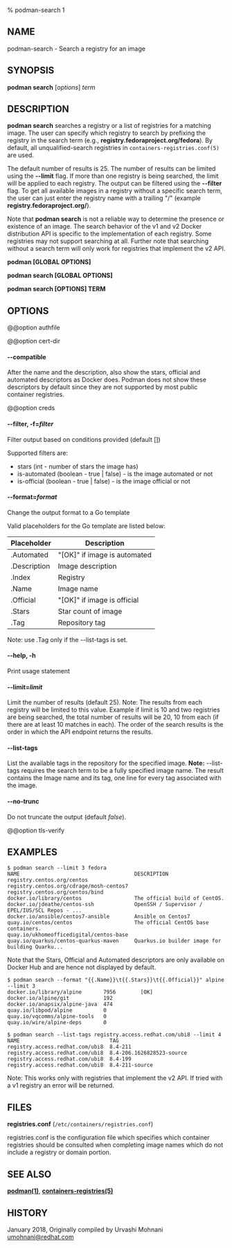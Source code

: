 % podman-search 1

## NAME

podman\-search - Search a registry for an image

## SYNOPSIS

**podman search** [*options*] _term_

## DESCRIPTION

**podman search** searches a registry or a list of registries for a matching image.
The user can specify which registry to search by prefixing the registry in the search term
(e.g., **registry.fedoraproject.org/fedora**). By default, all
unqualified-search registries in `containers-registries.conf(5)` are used.

The default number of results is 25. The number of results can be limited using the **--limit** flag.
If more than one registry is being searched, the limit will be applied to each registry. The output can be filtered
using the **--filter** flag. To get all available images in a registry without a specific
search term, the user can just enter the registry name with a trailing "/" (example **registry.fedoraproject.org/**).

Note that **podman search** is not a reliable way to determine the presence or existence of an image.
The search behavior of the v1 and v2 Docker distribution API is specific to the implementation of each registry.
Some registries may not support searching at all.
Further note that searching without a search term will only work for registries that implement the v2 API.

**podman [GLOBAL OPTIONS]**

**podman search [GLOBAL OPTIONS]**

**podman search [OPTIONS] TERM**

## OPTIONS

@@option authfile

@@option cert-dir

#### **--compatible**

After the name and the description, also show the stars, official and automated descriptors as Docker does.
Podman does not show these descriptors by default since they are not supported by most public container registries.

@@option creds

#### **--filter**, **-f**=_filter_

Filter output based on conditions provided (default [])

Supported filters are:

- stars (int - number of stars the image has)
- is-automated (boolean - true | false) - is the image automated or not
- is-official (boolean - true | false) - is the image official or not

#### **--format**=_format_

Change the output format to a Go template

Valid placeholders for the Go template are listed below:

| **Placeholder** | **Description**              |
| --------------- | ---------------------------- |
| .Automated      | "[OK]" if image is automated |
| .Description    | Image description            |
| .Index          | Registry                     |
| .Name           | Image name                   |
| .Official       | "[OK]" if image is official  |
| .Stars          | Star count of image          |
| .Tag            | Repository tag               |

Note: use .Tag only if the --list-tags is set.

#### **--help**, **-h**

Print usage statement

#### **--limit**=_limit_

Limit the number of results (default 25).
Note: The results from each registry will be limited to this value.
Example if limit is 10 and two registries are being searched, the total
number of results will be 20, 10 from each (if there are at least 10 matches in each).
The order of the search results is the order in which the API endpoint returns the results.

#### **--list-tags**

List the available tags in the repository for the specified image.
**Note:** --list-tags requires the search term to be a fully specified image name.
The result contains the Image name and its tag, one line for every tag associated with the image.

#### **--no-trunc**

Do not truncate the output (default _false_).

@@option tls-verify

## EXAMPLES

```
$ podman search --limit 3 fedora
NAME                                     DESCRIPTION
registry.centos.org/centos
registry.centos.org/cdrage/mosh-centos7
registry.centos.org/centos/bind
docker.io/library/centos                 The official build of CentOS.
docker.io/jdeathe/centos-ssh             OpenSSH / Supervisor / EPEL/IUS/SCL Repos - ...
docker.io/ansible/centos7-ansible        Ansible on Centos7
quay.io/centos/centos                    The official CentOS base containers.
quay.io/ukhomeofficedigital/centos-base
quay.io/quarkus/centos-quarkus-maven     Quarkus.io builder image for building Quarku...
```

Note that the Stars, Official and Automated descriptors are only available on Docker Hub and are hence not displayed by default.

```
$ podman search --format "{{.Name}}\t{{.Stars}}\t{{.Official}}" alpine --limit 3
docker.io/library/alpine       7956        [OK]
docker.io/alpine/git           192
docker.io/anapsix/alpine-java  474
quay.io/libpod/alpine          0
quay.io/vqcomms/alpine-tools   0
quay.io/wire/alpine-deps       0
```

```
$ podman search --list-tags registry.access.redhat.com/ubi8 --limit 4
NAME                             TAG
registry.access.redhat.com/ubi8  8.4-211
registry.access.redhat.com/ubi8  8.4-206.1626828523-source
registry.access.redhat.com/ubi8  8.4-199
registry.access.redhat.com/ubi8  8.4-211-source

```

Note: This works only with registries that implement the v2 API. If tried with a v1 registry an error will be returned.

## FILES

**registries.conf** (`/etc/containers/registries.conf`)

registries.conf is the configuration file which specifies which container registries should be consulted when completing image names which do not include a registry or domain portion.

## SEE ALSO

**[podman(1)](commands/podman.md)**, **[containers-registries(5)](https://github.com/containers/image/blob/main/docs/containers-registries.5.md)**

## HISTORY

January 2018, Originally compiled by Urvashi Mohnani <umohnani@redhat.com>
